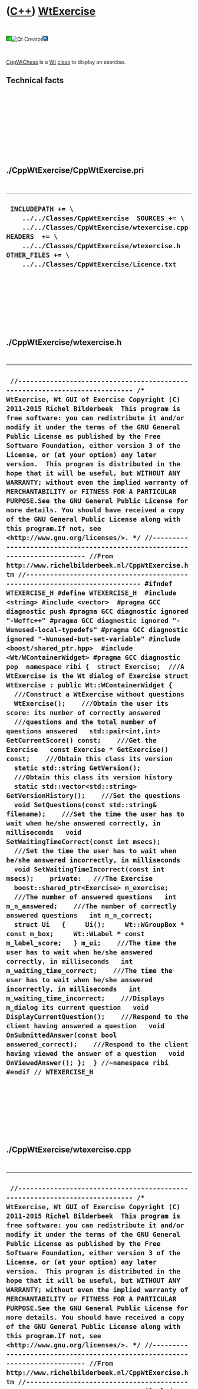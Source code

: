 



 

 

 

 

 

([C++](Cpp.htm)) [WtExercise](CppWtExercise.htm)
================================================

 

![Wt](PicWt.png)![Qt
Creator](PicQtCreator.png)![Lubuntu](PicLubuntu.png)

 

[CppWtChess](CppWtChess.htm) is a [Wt](CppWt.htm) [class](CppClass.htm)
to display an exercise.

Technical facts
---------------

 

 

 

 

 

 

./CppWtExercise/CppWtExercise.pri
---------------------------------

 

  --------------------------------------------------------------------------------------------------------------------------------------------------------------------------------------------------------------------------------------------
  ` INCLUDEPATH += \     ../../Classes/CppWtExercise  SOURCES += \     ../../Classes/CppWtExercise/wtexercise.cpp  HEADERS  += \     ../../Classes/CppWtExercise/wtexercise.h  OTHER_FILES += \     ../../Classes/CppWtExercise/Licence.txt`
  --------------------------------------------------------------------------------------------------------------------------------------------------------------------------------------------------------------------------------------------

 

 

 

 

 

./CppWtExercise/wtexercise.h
----------------------------

 

  ------------------------------------------------------------------------------------------------------------------------------------------------------------------------------------------------------------------------------------------------------------------------------------------------------------------------------------------------------------------------------------------------------------------------------------------------------------------------------------------------------------------------------------------------------------------------------------------------------------------------------------------------------------------------------------------------------------------------------------------------------------------------------------------------------------------------------------------------------------------------------------------------------------------------------------------------------------------------------------------------------------------------------------------------------------------------------------------------------------------------------------------------------------------------------------------------------------------------------------------------------------------------------------------------------------------------------------------------------------------------------------------------------------------------------------------------------------------------------------------------------------------------------------------------------------------------------------------------------------------------------------------------------------------------------------------------------------------------------------------------------------------------------------------------------------------------------------------------------------------------------------------------------------------------------------------------------------------------------------------------------------------------------------------------------------------------------------------------------------------------------------------------------------------------------------------------------------------------------------------------------------------------------------------------------------------------------------------------------------------------------------------------------------------------------------------------------------------------------------------------------------------------------------------------------------------------------------------------------------------------------------------------------------------------------------------------------------------------------------------------------------------------------------------------------------------------------------------------------------------------------------------------------------------------------------------------------------------------------------------------------------------------------------------------------------------------------------------------------------------------------------------------------------------------------------------------------------------------------------------------------------------------------
  ` //--------------------------------------------------------------------------- /* WtExercise, Wt GUI of Exercise Copyright (C) 2011-2015 Richel Bilderbeek  This program is free software: you can redistribute it and/or modify it under the terms of the GNU General Public License as published by the Free Software Foundation, either version 3 of the License, or (at your option) any later version.  This program is distributed in the hope that it will be useful, but WITHOUT ANY WARRANTY; without even the implied warranty of MERCHANTABILITY or FITNESS FOR A PARTICULAR PURPOSE.See the GNU General Public License for more details. You should have received a copy of the GNU General Public License along with this program.If not, see <http://www.gnu.org/licenses/>. */ //--------------------------------------------------------------------------- //From http://www.richelbilderbeek.nl/CppWtExercise.htm //--------------------------------------------------------------------------- #ifndef WTEXERCISE_H #define WTEXERCISE_H  #include <string> #include <vector>  #pragma GCC diagnostic push #pragma GCC diagnostic ignored "-Weffc++" #pragma GCC diagnostic ignored "-Wunused-local-typedefs" #pragma GCC diagnostic ignored "-Wunused-but-set-variable" #include <boost/shared_ptr.hpp>  #include <Wt/WContainerWidget> #pragma GCC diagnostic pop  namespace ribi {  struct Exercise;  ///A WtExercise is the Wt dialog of Exercise struct WtExercise : public Wt::WContainerWidget {   ///Construct a WtExercise without questions   WtExercise();    ///Obtain the user its score: its number of correctly answered   ///questions and the total number of questions answered   std::pair<int,int> GetCurrentScore() const;    ///Get the Exercise   const Exercise * GetExercise() const;    ///Obtain this class its version   static std::string GetVersion();    ///Obtain this class its version history   static std::vector<std::string> GetVersionHistory();    ///Set the questions   void SetQuestions(const std::string& filename);    ///Set the time the user has to wait when he/she answered correctly, in milliseconds   void SetWaitingTimeCorrect(const int msecs);    ///Set the time the user has to wait when he/she answered incorrectly, in milliseconds   void SetWaitingTimeIncorrect(const int msecs);    private:   ///The Exercise   boost::shared_ptr<Exercise> m_exercise;    ///The number of answered questions   int m_n_answered;    ///The number of correctly answered questions   int m_n_correct;    struct Ui   {     Ui();     Wt::WGroupBox * const m_box;     Wt::WLabel * const m_label_score;   } m_ui;    ///The time the user has to wait when he/she answered correctly, in milliseconds   int m_waiting_time_correct;    ///The time the user has to wait when he/she answered incorrectly, in milliseconds   int m_waiting_time_incorrect;    ///Displays m_dialog its current question   void DisplayCurrentQuestion();    ///Respond to the client having answered a question   void OnSubmittedAnswer(const bool answered_correct);    ///Respond to the client having viewed the answer of a question   void OnViewedAnswer(); };  } //~namespace ribi  #endif // WTEXERCISE_H`
  ------------------------------------------------------------------------------------------------------------------------------------------------------------------------------------------------------------------------------------------------------------------------------------------------------------------------------------------------------------------------------------------------------------------------------------------------------------------------------------------------------------------------------------------------------------------------------------------------------------------------------------------------------------------------------------------------------------------------------------------------------------------------------------------------------------------------------------------------------------------------------------------------------------------------------------------------------------------------------------------------------------------------------------------------------------------------------------------------------------------------------------------------------------------------------------------------------------------------------------------------------------------------------------------------------------------------------------------------------------------------------------------------------------------------------------------------------------------------------------------------------------------------------------------------------------------------------------------------------------------------------------------------------------------------------------------------------------------------------------------------------------------------------------------------------------------------------------------------------------------------------------------------------------------------------------------------------------------------------------------------------------------------------------------------------------------------------------------------------------------------------------------------------------------------------------------------------------------------------------------------------------------------------------------------------------------------------------------------------------------------------------------------------------------------------------------------------------------------------------------------------------------------------------------------------------------------------------------------------------------------------------------------------------------------------------------------------------------------------------------------------------------------------------------------------------------------------------------------------------------------------------------------------------------------------------------------------------------------------------------------------------------------------------------------------------------------------------------------------------------------------------------------------------------------------------------------------------------------------------------------------------------------------

 

 

 

 

 

./CppWtExercise/wtexercise.cpp
------------------------------

 

  ----------------------------------------------------------------------------------------------------------------------------------------------------------------------------------------------------------------------------------------------------------------------------------------------------------------------------------------------------------------------------------------------------------------------------------------------------------------------------------------------------------------------------------------------------------------------------------------------------------------------------------------------------------------------------------------------------------------------------------------------------------------------------------------------------------------------------------------------------------------------------------------------------------------------------------------------------------------------------------------------------------------------------------------------------------------------------------------------------------------------------------------------------------------------------------------------------------------------------------------------------------------------------------------------------------------------------------------------------------------------------------------------------------------------------------------------------------------------------------------------------------------------------------------------------------------------------------------------------------------------------------------------------------------------------------------------------------------------------------------------------------------------------------------------------------------------------------------------------------------------------------------------------------------------------------------------------------------------------------------------------------------------------------------------------------------------------------------------------------------------------------------------------------------------------------------------------------------------------------------------------------------------------------------------------------------------------------------------------------------------------------------------------------------------------------------------------------------------------------------------------------------------------------------------------------------------------------------------------------------------------------------------------------------------------------------------------------------------------------------------------------------------------------------------------------------------------------------------------------------------------------------------------------------------------------------------------------------------------------------------------------------------------------------------------------------------------------------------------------------------------------------------------------------------------------------------------------------------------------------------------------------------------------------------------------------------------------------------------------------------------------------------------------------------------------------------------------------------------------------------------------------------------------------------------------------------------------------------------------------------------------------------------------------------------------------------------------------------------------------------------------------------------------------------------------------------------------------------------------------------------------------------------------------------------------------------------------------------------------------------------------------------------------------------------------------------------------------------------------------------------------------------------------------------------------------------------------------------------------------------------------------------------------------------------------------------------------
  ` //--------------------------------------------------------------------------- /* WtExercise, Wt GUI of Exercise Copyright (C) 2011-2015 Richel Bilderbeek  This program is free software: you can redistribute it and/or modify it under the terms of the GNU General Public License as published by the Free Software Foundation, either version 3 of the License, or (at your option) any later version.  This program is distributed in the hope that it will be useful, but WITHOUT ANY WARRANTY; without even the implied warranty of MERCHANTABILITY or FITNESS FOR A PARTICULAR PURPOSE.See the GNU General Public License for more details. You should have received a copy of the GNU General Public License along with this program.If not, see <http://www.gnu.org/licenses/>. */ //--------------------------------------------------------------------------- //From http://www.richelbilderbeek.nl/CppWtExercise.htm //--------------------------------------------------------------------------- #include <fstream>  #pragma GCC diagnostic push #pragma GCC diagnostic ignored "-Weffc++" #pragma GCC diagnostic ignored "-Wunused-local-typedefs" #pragma GCC diagnostic ignored "-Wunused-but-set-variable" #include <boost/lambda/lambda.hpp> #include <boost/signals2.hpp>  #include <Wt/WBreak> #include <Wt/WGroupBox> #include <Wt/WLabel> #include <Wt/WTimer>  #include "exercise.h" #include "trace.h" #include "question.h" #include "questiondialog.h" #include "wtexercise.h" #include "wtmultiplechoicequestiondialog.h" #include "wtopenquestiondialog.h" #include "wtquestiondialog.h" #pragma GCC diagnostic pop  ribi::WtExercise::Ui::Ui()   : m_box(new Wt::WGroupBox),     m_label_score(new Wt::WLabel) {  }  ribi::WtExercise::WtExercise()   : m_exercise{},     m_n_answered(0),     m_n_correct(0),     m_ui{},     m_waiting_time_correct(1000),     m_waiting_time_incorrect(5000) {   assert(m_ui.m_box);   assert(m_ui.m_label_score);    TRACE_FUNC();   this->clear();   this->addWidget(m_ui.m_box);   this->addWidget(new Wt::WBreak);   this->addWidget(m_ui.m_label_score);    TRACE("ribi::WtExercise::WtExercise #1");    m_ui.m_label_score->setText("Score: 0/0");    TRACE("ribi::WtExercise::WtExercise end"); }  void ribi::WtExercise::DisplayCurrentQuestion() {   const std::string s = m_exercise->GetCurrentQuestion();    WtQuestionDialog * question = 0;   try   {     question = new WtOpenQuestionDialog(s);   }   catch(std::exception&) {}   if (!question)   {     try     {       question = new WtMultipleChoiceQuestionDialog(s);     }     catch(std::exception&) {}   }   assert(question && "Exercise only contains valid question");    //Add   assert(m_ui.m_box);   m_ui.m_box->clear();   m_ui.m_box->setContentAlignment(Wt::AlignLeft);   m_ui.m_box->addWidget(new Wt::WBreak);    question->m_signal_submitted.connect(     boost::bind(&ribi::WtExercise::OnSubmittedAnswer,this,boost::lambda::_1));   m_ui.m_box->addWidget(question);   m_ui.m_box->addWidget(new Wt::WBreak);  }  const ribi::Exercise * ribi::WtExercise::GetExercise() const {   assert(m_exercise);   return m_exercise.get(); }  std::string ribi::WtExercise::GetVersion() {   return "1.0"; }  std::vector<std::string> ribi::WtExercise::GetVersionHistory() {   return {     "2011-09-26: Version 1.0: initial version"   }; }  void ribi::WtExercise::OnSubmittedAnswer(const bool answered_correct) {   if (answered_correct) ++m_n_correct;   ++m_n_answered;   m_ui.m_label_score->setText(     Wt::WString("Score: {1}/{2}").arg(m_n_correct).arg(m_n_answered));   Wt::WTimer::singleShot(     answered_correct ? m_waiting_time_correct : m_waiting_time_incorrect,     boost::bind(&ribi::WtExercise::OnViewedAnswer,this)); }  void ribi::WtExercise::OnViewedAnswer() {   this->m_exercise->Next();   this->DisplayCurrentQuestion(); }  void ribi::WtExercise::SetQuestions(const std::string& filename) {   m_exercise.reset(new Exercise(filename));   DisplayCurrentQuestion(); }  void ribi::WtExercise::SetWaitingTimeCorrect(const int msecs) {   assert(msecs >= 0);   m_waiting_time_correct = msecs; }  void ribi::WtExercise::SetWaitingTimeIncorrect(const int msecs) {   assert(msecs >= 0);   m_waiting_time_incorrect = msecs; }`
  ----------------------------------------------------------------------------------------------------------------------------------------------------------------------------------------------------------------------------------------------------------------------------------------------------------------------------------------------------------------------------------------------------------------------------------------------------------------------------------------------------------------------------------------------------------------------------------------------------------------------------------------------------------------------------------------------------------------------------------------------------------------------------------------------------------------------------------------------------------------------------------------------------------------------------------------------------------------------------------------------------------------------------------------------------------------------------------------------------------------------------------------------------------------------------------------------------------------------------------------------------------------------------------------------------------------------------------------------------------------------------------------------------------------------------------------------------------------------------------------------------------------------------------------------------------------------------------------------------------------------------------------------------------------------------------------------------------------------------------------------------------------------------------------------------------------------------------------------------------------------------------------------------------------------------------------------------------------------------------------------------------------------------------------------------------------------------------------------------------------------------------------------------------------------------------------------------------------------------------------------------------------------------------------------------------------------------------------------------------------------------------------------------------------------------------------------------------------------------------------------------------------------------------------------------------------------------------------------------------------------------------------------------------------------------------------------------------------------------------------------------------------------------------------------------------------------------------------------------------------------------------------------------------------------------------------------------------------------------------------------------------------------------------------------------------------------------------------------------------------------------------------------------------------------------------------------------------------------------------------------------------------------------------------------------------------------------------------------------------------------------------------------------------------------------------------------------------------------------------------------------------------------------------------------------------------------------------------------------------------------------------------------------------------------------------------------------------------------------------------------------------------------------------------------------------------------------------------------------------------------------------------------------------------------------------------------------------------------------------------------------------------------------------------------------------------------------------------------------------------------------------------------------------------------------------------------------------------------------------------------------------------------------------------------------------------------------------

 

 

 

 

 





 




This page has been created by the [tool](Tools.htm)
[CodeToHtml](ToolCodeToHtml.htm)
